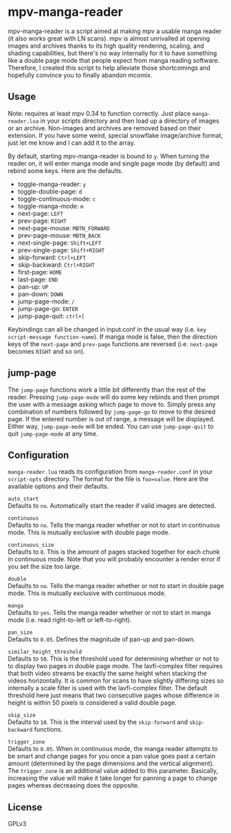 # mpv-manga-reader
mpv-manga-reader is a script aimed at making mpv a usable manga reader (it also works great with LN scans). mpv is almost unrivalled at opening images and archives thanks to its high quality rendering, scaling, and shading capabilities, but there's no way internally for it to have something like a double page mode that people expect from manga reading software. Therefore, I created this script to help alleviate those shortcomings and hopefully convince you to finally abandon mcomix.

## Usage
Note: requires at least mpv 0.34 to function correctly. Just place `manga-reader.lua` in your scripts directory and then load up a directory of images or an archive. Non-images and archives are removed based on their extension. If you have some weird, special snowflake image/archive format, just let me know and I can add it to the array.

By default, starting mpv-manga-reader is bound to `y`. When turning the reader on, it will enter manga mode and single page mode (by default) and rebind some keys. Here are the defaults.

* toggle-manga-reader: `y`
* toggle-double-page: `d`
* toggle-continuous-mode: `c`
* toggle-manga-mode: `m`
* next-page: `LEFT`
* prev-page: `RIGHT`
* next-page-mouse: `MBTN_FORWARD`
* prev-page-mouse: `MBTN_BACK`
* next-single-page: `Shift+LEFT`
* prev-single-page: `Shift+RIGHT`
* skip-forward: `Ctrl+LEFT`
* skip-backward: `Ctrl+RIGHT`
* first-page: `HOME`
* last-page: `END`
* pan-up: `UP`
* pan-down: `DOWN`
* jump-page-mode: `/`
* jump-page-go: `ENTER`
* jump-page-quit: `ctrl+[`

Keybindings can all be changed in input.conf in the usual way (i.e. `key script-message function-name`). If manga mode is false, then the direction keys of the `next-page` and `prev-page` functions are reversed (i.e. `next-page` becomes `RIGHT` and so on).

## jump-page
The `jump-page` functions work a little bit differently than the rest of the reader. Pressing `jump-page-mode` will do some key rebinds and then prompt the user with a message asking which page to move to. Simply press any combination of numbers followed by `jump-page-go` to move to the desired page. If the entered number is out of range, a message will be displayed. Either way, `jump-page-mode` will be ended. You can use `jump-page-quit` to quit `jump-page-mode` at any time.

## Configuration
`manga-reader.lua` reads its configuration from `manga-reader.conf` in your `script-opts` directory. The format for the file is `foo=value`. Here are the available options and their defaults.

``auto_start``\
Defaults to `no`. Automatically start the reader if valid images are detected.

``continuous``\
Defaults to `no`. Tells the manga reader whether or not to start in continuous mode. This is mutually exclusive with double page mode.

``continuous_size``\
Defaults to `8`. This is the amount of pages stacked together for each chunk in continuous mode. Note that you will probably encounter a render error if you set the size too large.

``double``\
Defaults to `no`. Tells the manga reader whether or not to start in double page mode. This is mutually exclusive with continuous mode.

``manga``\
Defaults to `yes`. Tells the manga reader whether or not to start in manga mode (i.e. read right-to-left or left-to-right).

``pan_size``\
Defaults to `0.05`. Defines the magnitude of pan-up and pan-down.

``similar_height_threshold`` \
Defaults to `50`. This is the threshold used for determining whether or not to to display two pages in double page mode. The lavfi-complex filter requires that both video streams be exactly the same height when stacking the videos horizontally. It is common for scans to have slightly differing sizes so internally a scale filter is used with the lavfi-complex filter. The default threshold here just means that two consecutive pages whose difference in height is within 50 pixels is considered a valid double page.

``skip_size``\
Defaults to `10`. This is the interval used by the `skip-forward` and `skip-backward` functions.

``trigger_zone``\
Defaults to `0.05`. When in continuous mode, the manga reader attempts to be smart and change pages for you once a pan value goes past a certain amount (determined by the page dimensions and the vertical alignment). The `trigger_zone` is an additional value added to this parameter. Basically, increasing the value will make it take longer for panning a page to change pages whereas decreasing does the opposite.

## License
GPLv3
